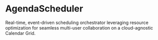 # AgendaScheduler
Real-time, event-driven scheduling orchestrator leveraging resource optimization for seamless multi-user collaboration on a cloud-agnostic Calendar Grid.
